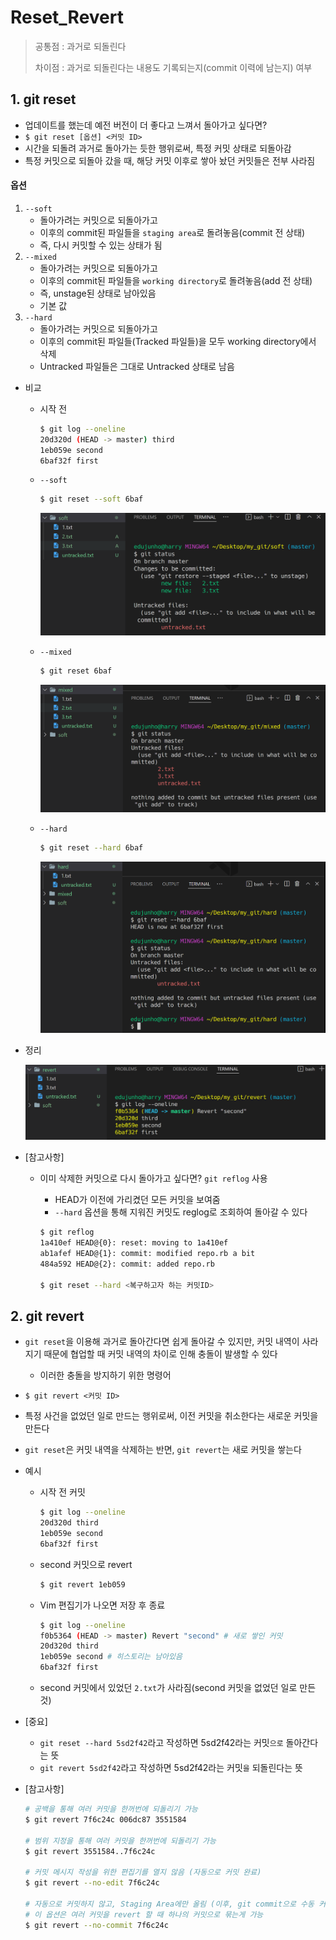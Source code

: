 # Reset_Revert

> 공통점 : 과거로 되돌린다
>
> 차이점 : 과거로 되돌린다는 내용도 기록되는지(commit 이력에 남는지) 여부



## 1. git reset

- 업데이트를 했는데 예전 버전이 더 좋다고 느껴서 돌아가고 싶다면?
- `$ git reset [옵션] <커밋 ID>`
- 시간을 되돌려 과거로 돌아가는 듯한 행위로써, 특정 커밋 상태로 되돌아감
- 특정 커밋으로 되돌아 갔을 때, 해당 커밋 이후로 쌓아 놨던 커밋들은 전부 사라짐



#### 옵션

1. `--soft`
   - 돌아가려는 커밋으로 되돌아가고
   - 이후의 commit된 파일들을 `staging area`로 돌려놓음(commit 전 상태)
   - 즉, 다시 커밋할 수 있는 상태가 됨
2. `--mixed`
   - 돌아가려는 커밋으로 되돌아가고
   - 이후의 commit된 파일들을 `working directory`로 돌려놓음(add 전 상태)
   - 즉, unstage된 상태로 남아있음
   - 기본 값
3. `--hard`
   - 돌아가려는 커밋으로 되돌아가고
   - 이후의 commit된 파일들(Tracked 파일들)을 모두 working directory에서 삭제
   - Untracked 파일들은 그대로 Untracked 상태로 남음

- 비교

  - 시작 전

    ```bash
    $ git log --oneline
    20d320d (HEAD -> master) third
    1eb059e second
    6baf32f first
    ```

  - `--soft`

    ```bash
    $ git reset --soft 6baf
    ```

    ![soft](Reset_Revert.assets/soft.png)

  - `--mixed`

    ```bash
    $ git reset 6baf
    ```

    ![mixed](Reset_Revert.assets/mixed.png)

  - `--hard`
  
    ```bash
    $ git reset --hard 6baf
    ```
  
    ![hard](Reset_Revert.assets/hard.png)

- 정리

  ![Snipaste_2022-04-15_03-07-39](Reset_Revert.assets/Snipaste_2022-04-15_03-07-39.png)

- [참고사항]

  - 이미 삭제한 커밋으로 다시 돌아가고 싶다면? `git reflog` 사용

    - HEAD가 이전에 가리켰던 모든 커밋을 보여줌
    - `--hard` 옵션을 통해 지워진 커밋도 reglog로 조회하여 돌아갈 수 있다

    ```bash
    $ git reflog
    1a410ef HEAD@{0}: reset: moving to 1a410ef
    ab1afef HEAD@{1}: commit: modified repo.rb a bit
    484a592 HEAD@{2}: commit: added repo.rb
    
    $ git reset --hard <복구하고자 하는 커밋ID>
    ```



## 2. git revert

- `git reset`을 이용해 과거로 돌아간다면 쉽게 돌아갈 수 있지만, 커밋 내역이 사라지기 때문에 협업할 때 커밋 내역의 차이로 인해 충돌이 발생할 수 있다

  - 이러한 충돌을 방지하기 위한 명령어

- `$ git revert <커밋 ID>`

- 특정 사건을 없었던 일로 만드는 행위로써, 이전 커밋을 취소한다는 새로운 커밋을 만든다

- `git reset`은 커밋 내역을 삭제하는 반면, `git revert`는 새로 커밋을 쌓는다

- 예시

  - 시작 전 커밋

    ```bash
    $ git log --oneline
    20d320d third
    1eb059e second
    6baf32f first
    ```

  - second 커밋으로 revert

    ```bash
    $ git revert 1eb059
    ```

  - Vim 편집기가 나오면 저장 후 종료

    ```bash
    $ git log --oneline
    f0b5364 (HEAD -> master) Revert "second" # 새로 쌓인 커밋
    20d320d third
    1eb059e second # 히스토리는 남아있음
    6baf32f first
    ```

  - second 커밋에서 있었던 `2.txt`가 사라짐(second 커밋을 없었던 일로 만든것)

- [중요]

  - `git reset --hard 5sd2f42`라고 작성하면 5sd2f42라는 커밋`으로` 돌아간다는 뜻
  - `git revert 5sd2f42`라고 작성하면 5sd2f42라는 커밋`을` 되돌린다는 뜻

- [참고사항]

  ```bash
  # 공백을 통해 여러 커밋을 한꺼번에 되돌리기 가능
  $ git revert 7f6c24c 006dc87 3551584
  
  # 범위 지정을 통해 여러 커밋을 한꺼번에 되돌리기 가능
  $ git revert 3551584..7f6c24c
  
  # 커밋 메시지 작성을 위한 편집기를 열지 않음 (자동으로 커밋 완료)
  $ git revert --no-edit 7f6c24c
  
  # 자동으로 커밋하지 않고, Staging Area에만 올림 (이후, git commit으로 수동 커밋)
  # 이 옵션은 여러 커밋을 revert 할 때 하나의 커밋으로 묶는게 가능
  $ git revert --no-commit 7f6c24c
  ```